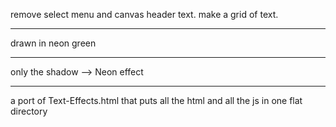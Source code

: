 remove select menu and canvas header text.  make a grid of text.

---

drawn in neon green

---

only the shadow --> Neon effect

---

a port of Text-Effects.html that puts all the html and all the js in one flat directory